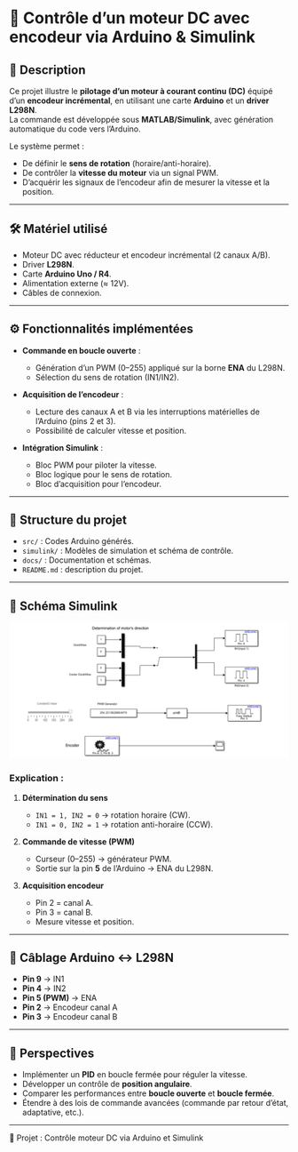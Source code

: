 # 🚀 Contrôle d’un moteur DC avec encodeur via Arduino & Simulink

## 📌 Description

Ce projet illustre le **pilotage d’un moteur à courant continu (DC)** équipé d’un **encodeur incrémental**, en utilisant une carte **Arduino** et un **driver L298N**.  
La commande est développée sous **MATLAB/Simulink**, avec génération automatique du code vers l’Arduino.  

Le système permet :  
- De définir le **sens de rotation** (horaire/anti-horaire).  
- De contrôler la **vitesse du moteur** via un signal PWM.  
- D’acquérir les signaux de l’encodeur afin de mesurer la vitesse et la position.  

---

## 🛠️ Matériel utilisé
- Moteur DC avec réducteur et encodeur incrémental (2 canaux A/B).  
- Driver **L298N**.  
- Carte **Arduino Uno / R4**.  
- Alimentation externe (≈ 12V).  
- Câbles de connexion.  

---

## ⚙️ Fonctionnalités implémentées
- **Commande en boucle ouverte** :  
  - Génération d’un PWM (0–255) appliqué sur la borne **ENA** du L298N.  
  - Sélection du sens de rotation (IN1/IN2).  

- **Acquisition de l’encodeur** :  
  - Lecture des canaux A et B via les interruptions matérielles de l’Arduino (pins 2 et 3).  
  - Possibilité de calculer vitesse et position.  

- **Intégration Simulink** :  
  - Bloc PWM pour piloter la vitesse.  
  - Bloc logique pour le sens de rotation.  
  - Bloc d’acquisition pour l’encodeur.  

---

## 📂 Structure du projet
- `src/` : Codes Arduino générés.  
- `simulink/` : Modèles de simulation et schéma de contrôle.  
- `docs/` : Documentation et schémas.  
- `README.md` : description du projet.  

---

## 🔌 Schéma Simulink
![Schéma Simulink](docs/simulink_model.png)  

### Explication :
1. **Détermination du sens**  
   - `IN1 = 1, IN2 = 0` → rotation horaire (CW).  
   - `IN1 = 0, IN2 = 1` → rotation anti-horaire (CCW).  

2. **Commande de vitesse (PWM)**  
   - Curseur (0–255) → générateur PWM.  
   - Sortie sur la pin **5** de l’Arduino → ENA du L298N.  

3. **Acquisition encodeur**  
   - Pin 2 = canal A.  
   - Pin 3 = canal B.  
   - Mesure vitesse et position.  

---

## 🔧 Câblage Arduino ↔ L298N
- **Pin 9** → IN1  
- **Pin 4** → IN2  
- **Pin 5 (PWM)** → ENA  
- **Pin 2** → Encodeur canal A  
- **Pin 3** → Encodeur canal B  

---

## 🚀 Perspectives
- Implémenter un **PID** en boucle fermée pour réguler la vitesse.  
- Développer un contrôle de **position angulaire**.  
- Comparer les performances entre **boucle ouverte** et **boucle fermée**.  
- Étendre à des lois de commande avancées (commande par retour d’état, adaptative, etc.).  

---

📅 Projet : Contrôle moteur DC via Arduino et Simulink  
